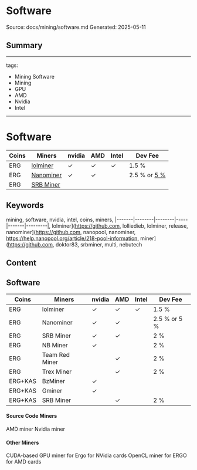 # Software
Source: docs/mining/software.md
Generated: 2025-05-11

## Summary
---
tags:
  - Mining Software
  - Mining
  - GPU
  - AMD
  - Nvidia
  - Intel
---

# Software


| Coins | Miners | nvidia | AMD | Intel | Dev Fee |
|-------|--------|--------|-----|-------|---------|
| ERG   | [lolminer](https://github.com/Lolliedieb/lolMiner-releases) | ✓ | ✓ | ✓ | 1.5 % |
| ERG   | [Nanominer](https://github.com/nanopool/nanominer/releases) | ✓ | ✓ |  | 2.5 % or [5 %](https://help.nanopool.org/article/218-pool-information) |
| ERG   | [SRB Miner](https://github.com/doktor83/SRBMiner-Multi/releases)

## Keywords
mining, software, nvidia, intel, coins, miners, |-------|--------|--------|-----|-------|---------|, lolminer](https://github.com, lolliedieb, lolminer, release, nanominer](https://github.com, nanopool, nanominer, https://help.nanopool.org/article/218-pool-information, miner](https://github.com, doktor83, srbminer, multi, nebutech

## Content
## Software
| Coins | Miners | nvidia | AMD | Intel | Dev Fee |
|-------|--------|--------|-----|-------|---------|
| ERG   | lolminer | ✓ | ✓ | ✓ | 1.5 % |
| ERG   | Nanominer | ✓ | ✓ |  | 2.5 % or 5 % |
| ERG   | SRB Miner | ✓ | ✓ |  | 2 % |
| ERG   | NB Miner | ✓ |  |  | 2 % |
| ERG   | Team Red Miner |  | ✓ |  | 2 % |
| ERG   | Trex Miner |  | ✓ |  | 2 % |
| ERG+KAS | BzMiner | ✓ |  |  |  |
| ERG+KAS | Gminer | ✓ |  |  |  |
| ERG+KAS | SRB Miner |  | ✓ |  | 2 % |

#### Source Code Miners
AMD miner
Nvidia miner

#### Other Miners
CUDA-based GPU miner for Ergo for NVidia cards
OpenCL miner for ERGO for AMD cards
